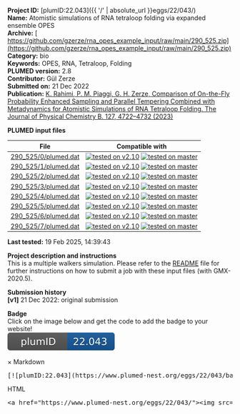 **Project ID:** [plumID:22.043]({{ '/' | absolute_url }}eggs/22/043/)  
**Name:**  Atomistic simulations of RNA tetraloop folding via expanded ensemble OPES  
**Archive:** [ https://github.com/gzerze/rna_opes_example_input/raw/main/290_525.zip](https://github.com/gzerze/rna_opes_example_input/raw/main/290_525.zip)  
**Category:**  bio  
**Keywords:**  OPES, RNA, Tetraloop, Folding  
**PLUMED version:**  2.8  
**Contributor:**  Gül Zerze  
**Submitted on:** 21 Dec 2022  
**Publication:** [K. Rahimi, P. M. Piaggi, G. H. Zerze, Comparison of On-the-Fly Probability Enhanced Sampling and Parallel Tempering Combined with Metadynamics for Atomistic Simulations of RNA Tetraloop Folding. The Journal of Physical Chemistry B. 127, 4722–4732 (2023)](http://dx.doi.org/10.1021/acs.jpcb.3c00117)  
  
**PLUMED input files**  
  
| File     | Compatible with |  
|:--------:|:--------:|  
| [290_525/0/plumed.dat](./data/290_525/0/plumed.dat.md) |  [![tested on v2.10](https://img.shields.io/badge/v2.10-passing-green.svg)](data/290_525/0/plumed.dat.plumed.stderr) [![tested on master](https://img.shields.io/badge/master-passing-green.svg)](data/290_525/0/plumed.dat.plumed_master.stderr) |  
| [290_525/1/plumed.dat](./data/290_525/1/plumed.dat.md) |  [![tested on v2.10](https://img.shields.io/badge/v2.10-passing-green.svg)](data/290_525/1/plumed.dat.plumed.stderr) [![tested on master](https://img.shields.io/badge/master-passing-green.svg)](data/290_525/1/plumed.dat.plumed_master.stderr) |  
| [290_525/2/plumed.dat](./data/290_525/2/plumed.dat.md) |  [![tested on v2.10](https://img.shields.io/badge/v2.10-passing-green.svg)](data/290_525/2/plumed.dat.plumed.stderr) [![tested on master](https://img.shields.io/badge/master-passing-green.svg)](data/290_525/2/plumed.dat.plumed_master.stderr) |  
| [290_525/3/plumed.dat](./data/290_525/3/plumed.dat.md) |  [![tested on v2.10](https://img.shields.io/badge/v2.10-passing-green.svg)](data/290_525/3/plumed.dat.plumed.stderr) [![tested on master](https://img.shields.io/badge/master-passing-green.svg)](data/290_525/3/plumed.dat.plumed_master.stderr) |  
| [290_525/4/plumed.dat](./data/290_525/4/plumed.dat.md) |  [![tested on v2.10](https://img.shields.io/badge/v2.10-passing-green.svg)](data/290_525/4/plumed.dat.plumed.stderr) [![tested on master](https://img.shields.io/badge/master-passing-green.svg)](data/290_525/4/plumed.dat.plumed_master.stderr) |  
| [290_525/5/plumed.dat](./data/290_525/5/plumed.dat.md) |  [![tested on v2.10](https://img.shields.io/badge/v2.10-passing-green.svg)](data/290_525/5/plumed.dat.plumed.stderr) [![tested on master](https://img.shields.io/badge/master-passing-green.svg)](data/290_525/5/plumed.dat.plumed_master.stderr) |  
| [290_525/6/plumed.dat](./data/290_525/6/plumed.dat.md) |  [![tested on v2.10](https://img.shields.io/badge/v2.10-passing-green.svg)](data/290_525/6/plumed.dat.plumed.stderr) [![tested on master](https://img.shields.io/badge/master-passing-green.svg)](data/290_525/6/plumed.dat.plumed_master.stderr) |  
| [290_525/7/plumed.dat](./data/290_525/7/plumed.dat.md) |  [![tested on v2.10](https://img.shields.io/badge/v2.10-passing-green.svg)](data/290_525/7/plumed.dat.plumed.stderr) [![tested on master](https://img.shields.io/badge/master-passing-green.svg)](data/290_525/7/plumed.dat.plumed_master.stderr) |  
  
**Last tested:**  19 Feb 2025, 14:39:43
  
**Project description and instructions**  
This is a multiple walkers simulation. Please refer to the [README](https://github.com/gzerze/rna_opes_example_input) file for further instructions on how to submit a job with these input files (with GMX-2020.5).

  
**Submission history**  
**[v1]** 21 Dec 2022: original submission  
  
**Badge**  
Click on the image below and get the code to add the badge to your website!  
<img src="./badge.svg" alt="plumeDnest:22.043" id="myBtn" class="badge">
<div id="myModal" class="modal">
  <div class="modal-content">
    <span class="close">&times;</span>
    Markdown<pre>[![plumID:22.043](https://www.plumed-nest.org/eggs/22/043/badge.svg)](https://www.plumed-nest.org/eggs/22/043/)</pre>
    HTML<pre>&lt;a href="https://www.plumed-nest.org/eggs/22/043/"&gt;&lt;img src="https://www.plumed-nest.org/eggs/22/043/badge.svg" alt="plumID:22.043"&gt;&lt;/a&gt;</pre>
  </div>
</div>
